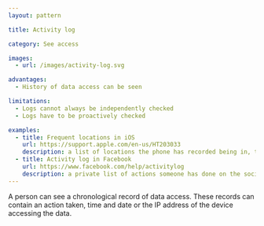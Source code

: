 ```yaml
---
layout: pattern

title: Activity log

category: See access

images:
  - url: /images/activity-log.svg

advantages:
  - History of data access can be seen 

limitations:
  - Logs cannot always be independently checked
  - Logs have to be proactively checked

examples:
  - title: Frequent locations in iOS
    url: https://support.apple.com/en-us/HT203033
    description: a list of locations the phone has recorded being in, to help Siri decide a persons home and work location
  - title: Activity log in Facebook
    url: https://www.facebook.com/help/activitylog
    description: a private list of actions someone has done on the social network, such as searches, likes and comments
---
```


A person can see a chronological record of data access. These records can contain an action taken, time and date or the IP address of the device accessing the data.
